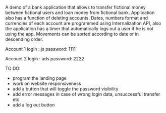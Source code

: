 A demo of a bank application that allows to transfer fictional money between fictional users and loan money from fictional bank. Application also has a function of deleting accounts. 
Dates, numbers format and currencies of each account are programmed using Internalization API, also the application has a timer that automatically logs out a user if he is not using the app. Movements can be sorted according to date or in descending order.

Account 1
login : js  password: 1111

Account 2 
login : ads  password: 2222

TO DO:
- program the landing page
- work on website responsiveness
- add a button that will toggle the password visibility 
- add error messages in case of wrong login data, unsuccessful transfer etc
- add a log out button
